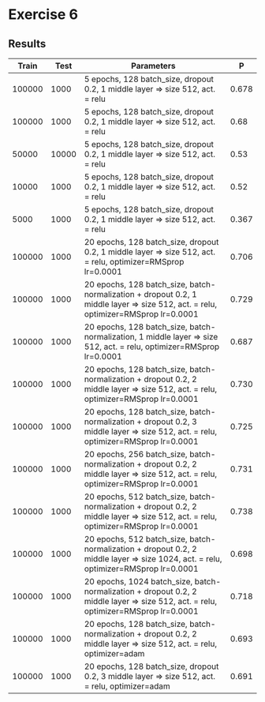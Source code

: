 # Exercise 6

## Results

Train | Test | Parameters | P	
-----|------|----|-------
100000|1000|5 epochs, 128 batch_size, dropout 0.2, 1 middle layer => size 512, act. = relu| 0.678  
100000|1000|5 epochs, 128 batch_size, dropout 0.2, 1 middle layer => size 512, act. = relu| 0.68  
50000|10000|5 epochs, 128 batch_size, dropout 0.2, 1 middle layer => size 512, act. = relu| 0.53  
10000|1000|5 epochs, 128 batch_size, dropout 0.2, 1 middle layer => size 512, act. = relu|0.52  
5000|1000|5 epochs, 128 batch_size, dropout 0.2, 1 middle layer => size 512, act. = relu|0.367  
100000|1000|20 epochs, 128 batch_size, dropout 0.2, 1 middle layer => size 512, act. = relu, optimizer=RMSprop lr=0.0001 | 0.706  
100000|1000|20 epochs, 128 batch_size, batch-normalization + dropout 0.2, 1 middle layer => size 512, act. = relu, optimizer=RMSprop lr=0.0001 | 0.729  
100000|1000|20 epochs, 128 batch_size, batch-normalization, 1 middle layer => size 512, act. = relu, optimizer=RMSprop lr=0.0001 | 0.687  
100000|1000|20 epochs, 128 batch_size, batch-normalization + dropout 0.2, 2 middle layer => size 512, act. = relu, optimizer=RMSprop lr=0.0001 | 0.730  
100000|1000|20 epochs, 128 batch_size, batch-normalization + dropout 0.2, 3 middle layer => size 512, act. = relu, optimizer=RMSprop lr=0.0001 | 0.725  
100000|1000|20 epochs, 256 batch_size, batch-normalization + dropout 0.2, 2 middle layer => size 512, act. = relu, optimizer=RMSprop lr=0.0001 | 0.731  
100000|1000|20 epochs, 512 batch_size, batch-normalization + dropout 0.2, 2 middle layer => size 512, act. = relu, optimizer=RMSprop lr=0.0001 | 0.738  
100000|1000|20 epochs, 512 batch_size, batch-normalization + dropout 0.2, 2 middle layer => size 1024, act. = relu, optimizer=RMSprop lr=0.0001 | 0.698    
100000|1000|20 epochs, 1024 batch_size, batch-normalization + dropout 0.2, 2 middle layer => size 512, act. = relu, optimizer=RMSprop lr=0.0001 | 0.718
100000|1000|20 epochs, 128 batch_size, batch-normalization + dropout 0.2, 2 middle layer => size 512, act. = relu, optimizer=adam | 0.693  
100000|1000|20 epochs, 128 batch_size, dropout 0.2, 3 middle layer => size 512, act. = relu, optimizer=adam | 0.691  
